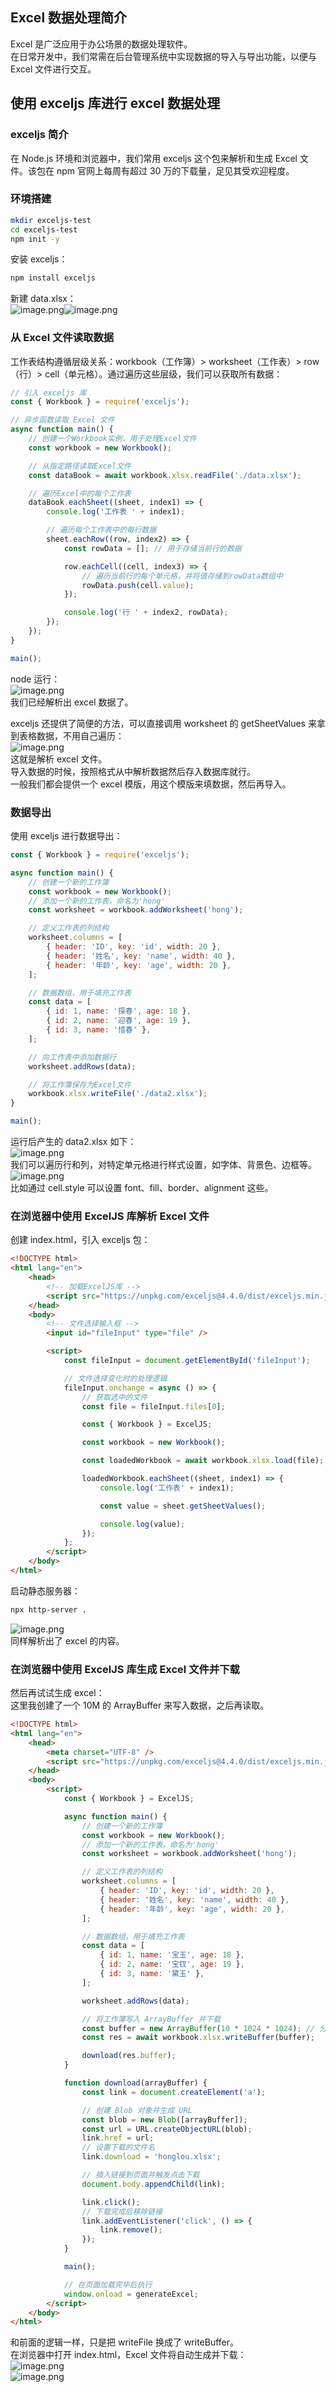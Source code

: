 ## Excel 数据处理简介
Excel 是广泛应用于办公场景的数据处理软件。<br />在日常开发中，我们常需在后台管理系统中实现数据的导入与导出功能，以便与 Excel 文件进行交互。

## 使用 exceljs 库进行 excel 数据处理
### exceljs 简介
在 Node.js 环境和浏览器中，我们常用 exceljs 这个包来解析和生成 Excel 文件。该包在 npm 官网上每周有超过 30 万的下载量，足见其受欢迎程度。

### 环境搭建
```bash
mkdir exceljs-test
cd exceljs-test
npm init -y
```
安装 exceljs：
```bash
npm install exceljs
```
新建 data.xlsx：<br />![image.png](https://cdn.nlark.com/yuque/0/2024/png/21596389/1710680107405-111d150e-e51d-4f57-ba51-96e960061c0e.png#averageHue=%23fefefe&clientId=u481c016c-0225-4&from=paste&height=646&id=u4a1cf103&originHeight=1292&originWidth=456&originalType=binary&ratio=2&rotation=0&showTitle=false&size=22230&status=done&style=none&taskId=ud8820d23-7000-4252-894f-aa7f4ef1bb0&title=&width=228)![image.png](https://cdn.nlark.com/yuque/0/2024/png/21596389/1710680134531-057e836b-2139-4895-a6de-b666d1e9f39a.png#averageHue=%23fefefe&clientId=u481c016c-0225-4&from=paste&height=661&id=u5f1aa349&originHeight=1322&originWidth=458&originalType=binary&ratio=2&rotation=0&showTitle=false&size=22491&status=done&style=none&taskId=ud2317dca-8347-49a3-9bc2-6467d7c7f99&title=&width=229)

### 从 Excel 文件读取数据
工作表结构遵循层级关系：workbook（工作簿）> worksheet（工作表）> row（行）> cell（单元格）。通过遍历这些层级，我们可以获取所有数据：
```javascript
// 引入 exceljs 库
const { Workbook } = require('exceljs');

// 异步函数读取 Excel 文件
async function main() {
	// 创建一个Workbook实例，用于处理Excel文件
	const workbook = new Workbook();

	// 从指定路径读取Excel文件
	const dataBook = await workbook.xlsx.readFile('./data.xlsx');

	// 遍历Excel中的每个工作表
	dataBook.eachSheet((sheet, index1) => {
		console.log('工作表 ' + index1);

		// 遍历每个工作表中的每行数据
		sheet.eachRow((row, index2) => {
			const rowData = []; // 用于存储当前行的数据

			row.eachCell((cell, index3) => {
				// 遍历当前行的每个单元格，并将值存储到rowData数组中
				rowData.push(cell.value);
			});

			console.log('行 ' + index2, rowData);
		});
	});
}

main();
```
node 运行：<br />![image.png](https://cdn.nlark.com/yuque/0/2024/png/21596389/1710680220388-05060a2e-0d6f-41b3-900c-d3ff5c67b49e.png#averageHue=%23333333&clientId=u481c016c-0225-4&from=paste&height=113&id=u9ce4d407&originHeight=226&originWidth=458&originalType=binary&ratio=2&rotation=0&showTitle=false&size=25162&status=done&style=none&taskId=u64664d99-30f1-4eb6-9291-8543985e1f9&title=&width=229)<br />我们已经解析出 excel 数据了。


exceljs 还提供了简便的方法，可以直接调用 worksheet 的 getSheetValues 来拿到表格数据，不用自己遍历：<br />![image.png](https://cdn.nlark.com/yuque/0/2024/png/21596389/1710680542069-51412896-dadc-4d8c-aa16-e20b6ea0f9e8.png#averageHue=%2332302f&clientId=u481c016c-0225-4&from=paste&height=470&id=ufa5a1001&originHeight=940&originWidth=1002&originalType=binary&ratio=2&rotation=0&showTitle=false&size=135175&status=done&style=none&taskId=u7e2419ff-c284-4b82-af6d-c5903e57b06&title=&width=501)<br />这就是解析 excel 文件。<br />导入数据的时候，按照格式从中解析数据然后存入数据库就行。<br />一般我们都会提供一个 excel 模版，用这个模版来填数据，然后再导入。

### 数据导出
使用 exceljs 进行数据导出：
```javascript
const { Workbook } = require('exceljs');

async function main() {
	// 创建一个新的工作簿
	const workbook = new Workbook();
	// 添加一个新的工作表，命名为'hong'
	const worksheet = workbook.addWorksheet('hong');

	// 定义工作表的列结构
	worksheet.columns = [
		{ header: 'ID', key: 'id', width: 20 },
		{ header: '姓名', key: 'name', width: 40 },
		{ header: '年龄', key: 'age', width: 20 },
	];

	// 数据数组，用于填充工作表
	const data = [
		{ id: 1, name: '探春', age: 18 },
		{ id: 2, name: '迎春', age: 19 },
		{ id: 3, name: '惜春' },
	];

	// 向工作表中添加数据行
	worksheet.addRows(data);

	// 将工作簿保存为Excel文件
	workbook.xlsx.writeFile('./data2.xlsx');
}

main();
```
运行后产生的 data2.xlsx 如下：<br />![image.png](https://cdn.nlark.com/yuque/0/2024/png/21596389/1710680976319-f388a512-f3bf-4ff7-a771-30dbab220c3a.png#averageHue=%23fefefe&clientId=u481c016c-0225-4&from=paste&height=418&id=u0fcefbe8&originHeight=1328&originWidth=1004&originalType=binary&ratio=2&rotation=0&showTitle=false&size=27451&status=done&style=none&taskId=u291f49f8-e488-4df1-a17f-b4dcaba95b9&title=&width=316)<br />我们可以遍历行和列，对特定单元格进行样式设置，如字体、背景色、边框等。<br />![image.png](https://cdn.nlark.com/yuque/0/2024/png/21596389/1710681224402-e8278182-99f9-42b7-8c4b-f893250962f6.png#averageHue=%2334302c&clientId=u481c016c-0225-4&from=paste&height=276&id=u8f3e1a26&originHeight=552&originWidth=856&originalType=binary&ratio=2&rotation=0&showTitle=false&size=73845&status=done&style=none&taskId=u59a7e479-ff00-400e-9553-19e503fa74c&title=&width=428)<br />比如通过 cell.style 可以设置 font、fill、border、alignment 这些。


### **在浏览器中使用 ExcelJS 库解析 Excel 文件**
创建 index.html，引入 exceljs 包：
```html
<!DOCTYPE html>
<html lang="en">
	<head>
		<!-- 加载ExcelJS库 -->
		<script src="https://unpkg.com/exceljs@4.4.0/dist/exceljs.min.js"></script>
	</head>
	<body>
		<!-- 文件选择输入框 -->
		<input id="fileInput" type="file" />

		<script>
			const fileInput = document.getElementById('fileInput');

			// 文件选择变化时的处理逻辑
			fileInput.onchange = async () => {
				// 获取选中的文件
				const file = fileInput.files[0];

				const { Workbook } = ExcelJS;

				const workbook = new Workbook();

				const loadedWorkbook = await workbook.xlsx.load(file);

				loadedWorkbook.eachSheet((sheet, index1) => {
					console.log('工作表' + index1);

					const value = sheet.getSheetValues();

					console.log(value);
				});
			};
		</script>
	</body>
</html>
```
启动静态服务器：
```html
npx http-server .
```
![image.png](https://cdn.nlark.com/yuque/0/2024/png/21596389/1710681590994-0e51e2bc-2ec9-409a-9925-6ee8a88c175e.png#averageHue=%23f7f7f7&clientId=u481c016c-0225-4&from=paste&height=497&id=u18ab023b&originHeight=994&originWidth=762&originalType=binary&ratio=2&rotation=0&showTitle=false&size=100540&status=done&style=none&taskId=u1dbeacf6-328a-49a4-80e7-4cf00fe97a1&title=&width=381)<br />同样解析出了 excel 的内容。

### 在浏览器中使用 ExcelJS 库生成 Excel 文件并下载
然后再试试生成 excel：<br />这里我创建了一个 10M 的 ArrayBuffer 来写入数据，之后再读取。
```html
<!DOCTYPE html>
<html lang="en">
	<head>
		<meta charset="UTF-8" />
		<script src="https://unpkg.com/exceljs@4.4.0/dist/exceljs.min.js"></script>
	</head>
	<body>
		<script>
			const { Workbook } = ExcelJS;

			async function main() {
				// 创建一个新的工作簿
				const workbook = new Workbook();
				// 添加一个新的工作表，命名为'hong'
				const worksheet = workbook.addWorksheet('hong');

				// 定义工作表的列结构
				worksheet.columns = [
					{ header: 'ID', key: 'id', width: 20 },
					{ header: '姓名', key: 'name', width: 40 },
					{ header: '年龄', key: 'age', width: 20 },
				];

				// 数据数组，用于填充工作表
				const data = [
					{ id: 1, name: '宝玉', age: 18 },
					{ id: 2, name: '宝钗', age: 19 },
					{ id: 3, name: '黛玉' },
				];

				worksheet.addRows(data);

				// 将工作簿写入 ArrayBuffer 并下载
				const buffer = new ArrayBuffer(10 * 1024 * 1024); // 分配足够大的内存空间
				const res = await workbook.xlsx.writeBuffer(buffer);

				download(res.buffer);
			}

			function download(arrayBuffer) {
				const link = document.createElement('a');

				// 创建 Blob 对象并生成 URL
				const blob = new Blob([arrayBuffer]);
				const url = URL.createObjectURL(blob);
				link.href = url;
				// 设置下载的文件名
				link.download = 'honglou.xlsx';

				// 插入链接到页面并触发点击下载
				document.body.appendChild(link);

				link.click();
				// 下载完成后移除链接
				link.addEventListener('click', () => {
					link.remove();
				});
			}

			main();

			// 在页面加载完毕后执行
			window.onload = generateExcel;
		</script>
	</body>
</html>
```
和前面的逻辑一样，只是把 writeFile 换成了 writeBuffer。<br />在浏览器中打开 index.html，Excel 文件将自动生成并下载：<br />![image.png](https://cdn.nlark.com/yuque/0/2024/png/21596389/1710682156292-f778bd11-e858-482a-b1ab-257031e1f510.png#clientId=u481c016c-0225-4&from=paste&height=82&id=u4bfb7b9c&originHeight=164&originWidth=698&originalType=binary&ratio=2&rotation=0&showTitle=false&size=9556&status=done&style=none&taskId=u06646d19-4b46-4b98-b4ed-a3f06049f04&title=&width=349)<br />![image.png](https://cdn.nlark.com/yuque/0/2024/png/21596389/1710682141976-58d0804d-37d7-4e2b-a304-7f7f1410bc8f.png#clientId=u481c016c-0225-4&from=paste&height=95&id=u3e8ea478&originHeight=190&originWidth=1000&originalType=binary&ratio=2&rotation=0&showTitle=false&size=15548&status=done&style=none&taskId=u78be2c77-f4aa-46d3-8cd9-6e97e94f04d&title=&width=500)
